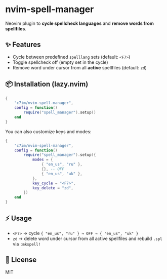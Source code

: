 # nvim-spell-manager

Neovim plugin to **cycle spellcheck languages** and **remove words from spellfiles**.

## ✨ Features
- Cycle between predefined `spelllang` sets (default: `<F7>`)
- Toggle spellcheck off (empty set in the cycle)
- Remove word under cursor from all **active** spellfiles (default: `zd`)

## 📦 Installation (lazy.nvim)

```lua
{
    "c7im/nvim-spell-manager",
    config = function()
        require("spell_manager").setup()
    end
}
```

You can also customize keys and modes:

```lua
{
    "c7im/nvim-spell-manager",
    config = function()
        require("spell_manager").setup({
            modes = {
                { "en_us", "ru" },
                {}, -- OFF
                { "en_us", "uk" },
            },
            key_cycle = "<F7>",
            key_delete = "zd",
        })
    end
}
```

## ⚡ Usage
- `<F7>` → cycle `{ "en_us", "ru" } → OFF → { "en_us", "uk" }`
- `zd` → delete word under cursor from all active spellfiles and rebuild `.spl` via `:mkspell!`

## 📜 License
MIT
